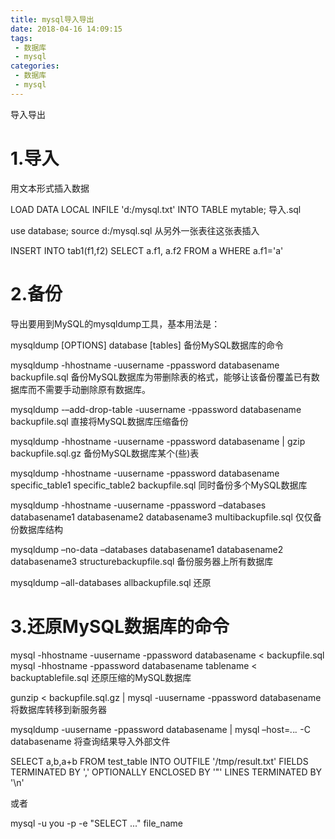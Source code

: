 ```yaml
---
title: mysql导入导出
date: 2018-04-16 14:09:15
tags:
 - 数据库
 - mysql
categories:
 - 数据库
 - mysql
---
```


导入导出
# 1.导入

用文本形式插入数据

LOAD DATA LOCAL INFILE 'd:/mysql.txt' INTO TABLE mytable;
导入.sql

use database;
source d:/mysql.sql
从另外一张表往这张表插入

INSERT INTO tab1(f1,f2)
SELECT a.f1, a.f2
FROM a WHERE a.f1='a'


# 2.备份

导出要用到MySQL的mysqldump工具，基本用法是：

mysqldump [OPTIONS] database [tables]
备份MySQL数据库的命令

mysqldump -hhostname -uusername -ppassword databasename  backupfile.sql
备份MySQL数据库为带删除表的格式，能够让该备份覆盖已有数据库而不需要手动删除原有数据库。

mysqldump -–add-drop-table -uusername -ppassword databasename  backupfile.sql
直接将MySQL数据库压缩备份

mysqldump -hhostname -uusername -ppassword databasename | gzip  backupfile.sql.gz
备份MySQL数据库某个(些)表

mysqldump -hhostname -uusername -ppassword databasename specific_table1 specific_table2  backupfile.sql
同时备份多个MySQL数据库

mysqldump -hhostname -uusername -ppassword –databases databasename1 databasename2 databasename3  multibackupfile.sql
仅仅备份数据库结构

mysqldump –no-data –databases databasename1 databasename2 databasename3  structurebackupfile.sql
备份服务器上所有数据库

mysqldump –all-databases  allbackupfile.sql
还原

# 3.还原MySQL数据库的命令

mysql -hhostname -uusername -ppassword databasename < backupfile.sql
mysql -hhostname -ppassword databasename tablename < backuptablefile.sql
还原压缩的MySQL数据库

gunzip < backupfile.sql.gz | mysql -uusername -ppassword databasename
将数据库转移到新服务器

mysqldump -uusername -ppassword databasename | mysql –host=*.*.*.* -C databasename
将查询结果导入外部文件

SELECT a,b,a+b 
FROM test_table
INTO OUTFILE '/tmp/result.txt'
FIELDS TERMINATED BY ',' OPTIONALLY ENCLOSED BY '"'
LINES TERMINATED BY '\n'

或者

mysql -u you -p -e "SELECT ..."   file_name

